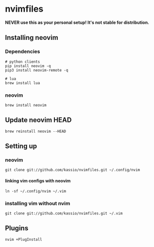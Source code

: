 # nvimfiles

<b>**NEVER** use this as your personal setup! It's not stable for distribution.</b>

## Installing neovim

### Dependencies
```console
# python clients
pip install neovim -q
pip3 install neovim-remote -q

# lua
brew install lua
```

### neovim
```
brew install neovim
```

## Update neovim HEAD

```console
brew reinstall neovim --HEAD
```

## Setting up

### neovim

```console
git clone git://github.com/kassio/nvimfiles.git ~/.config/nvim
```

#### linking vim configs with neovim

```console
ln -sf ~/.config/nvim ~/.vim
```

### installing vim without nvim

```console
git clone git://github.com/kassio/nvimfiles.git ~/.vim
```

## Plugins

```console
nvim +PlugInstall
```
